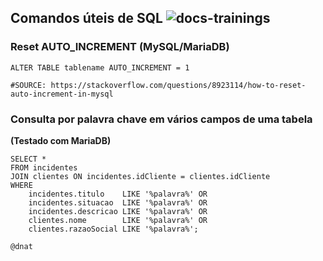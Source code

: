 ## Comandos úteis de SQL ![docs-trainings](https://img.shields.io/badge/docs-PtBR_tips-green)

### Reset AUTO_INCREMENT (MySQL/MariaDB)
```
ALTER TABLE tablename AUTO_INCREMENT = 1

#SOURCE: https://stackoverflow.com/questions/8923114/how-to-reset-auto-increment-in-mysql
```

### Consulta por palavra chave em vários campos de uma tabela
**(Testado com MariaDB)**
```
SELECT *
FROM incidentes
JOIN clientes ON incidentes.idCliente = clientes.idCliente
WHERE
    incidentes.titulo    LIKE '%palavra%' OR
    incidentes.situacao  LIKE '%palavra%' OR
    incidentes.descricao LIKE '%palavra%' OR
    clientes.nome        LIKE '%palavra%' OR
    clientes.razaoSocial LIKE '%palavra%';
```


```
@dnat
```
